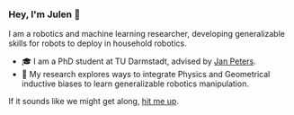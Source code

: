### Hey, I'm Julen 👋

I am a robotics and machine learning researcher, developing generalizable skills for robots to deploy in household robotics. 

- 🎓 I am a PhD student at TU Darmstadt, advised by [Jan Peters](https://www.ias.informatik.tu-darmstadt.de/Member/JanPeters).
- 🤖 My research explores ways to integrate Physics and Geometrical inductive biases to learn generalizable robotics manipulation.

If it sounds like we might get along, [hit me up](mailto:julen@robot-learning.de).
